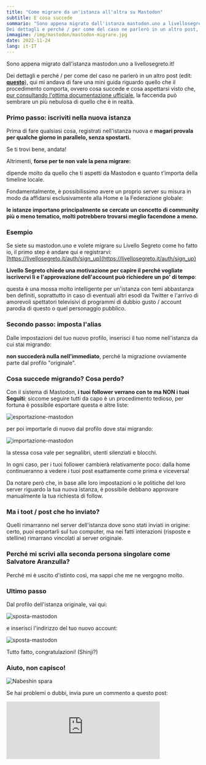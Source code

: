```yaml
---
title: "Come migrare da un'istanza all'altra su Mastodon"
subtitle: E cosa succede
sommario: "Sono appena migrato dall'istanza mastodon.uno a livellosegreto.it! 
Dei dettagli e perché / per come del caso ne parlerò in un altro post, qui mi andava di fare una mini guida riguardo quello che il procedimento comporta..."
immagine: /img/mastodon/mastodon-migrare.jpg
date: 2022-11-24
lang: it-IT
---
```


Sono appena migrato dall'istanza mastodon.uno a livellosegreto.it!

Dei dettagli e perché / per come del caso ne parlerò in un altro post (edit: [**questo**](/posts/ita/mastodon-migrazione)), qui mi andava di fare una mini guida riguardo quello che il procedimento comporta, ovvero cosa succede e cosa aspettarsi visto che, [pur consultando l'ottima documentazione ufficiale](https://docs.joinmastodon.org/user/moving/), la faccenda può sembrare un più nebulosa di quello che è in realtà.

### Primo passo: iscriviti nella nuova istanza

Prima di fare qualsiasi cosa, registrati nell'istanza nuova e **magari provala per qualche giorno in parallelo, senza spostarti.** 

Se ti trovi bene, andata!

Altrimenti, **forse per te non vale la pena migrare:** 

dipende molto da quello che ti aspetti da Mastodon e quanto t'importa della timeline locale. 

Fondamentalmente, è possibilissimo avere un proprio server su misura in modo da affidarsi esclusivamente alla Home e la Federazione globale: 

**le istanze importano principalmente se cercate un concetto di community più o meno tematico, molti potrebbero trovarsi meglio facendone a meno.**

### Esempio

Se siete su mastodon.uno e volete migrare su Livello Segreto come ho fatto io, il primo step è andare qui e registrarvi: [https://livellosegreto.it/auth/sign_up](https://livellosegreto.it/auth/sign_up)

**Livello Segreto chiede una motivazione per capire il perché vogliate iscrivervi lì e l'approvazione dell'account può richiedere un po' di tempo**: 

questa è una mossa molto intelligente per un'istanza con temi abbastanza ben definiti, soprattutto in caso di eventuali altri esodi da Twitter e l'arrivo di amorevoli spettatori televisivi di programmi di dubbio gusto / account parodia di questo o quel personaggio pubblico.

### Secondo passo: imposta l'alias

Dalle impostazioni del tuo nuovo profilo, inserisci il tuo nome nell'istanza da cui stai migrando:

**non succederà nulla nell'immediato**, perché la migrazione ovviamente parte dal profilo "originale".

### Cosa succede migrando? Cosa perdo?

Con il sistema di Mastodon, **i tuoi follower verrano con te ma NON i tuoi Seguiti**: siccome seguire tutti da capo è un procedimento tedioso, per fortuna è possibile esportare questa e altre liste:

![esportazione-mastodon](/img/mastodon/export.jpg)

per poi importarle di nuovo dal profilo dove stai migrando:

![importazione-mastodon](/img/mastodon/import.jpg)

la stessa cosa vale per segnalibri, utenti silenziati e blocchi.

In ogni caso, per i tuoi follower cambierà relativamente poco: dalla home continueranno a vedere i tuoi post esattamente come prima e viceversa! 

Da notare però che, in base alle loro impostazioni o le politiche del loro server riguardo la tua nuova istanza, è possibile debbano approvare manualmente la tua richiesta di follow.

### Ma i toot / post che ho inviato?

Quelli rimarranno nel server dell'istanza dove sono stati inviati in origine: certo, puoi esportarli sul tuo computer, ma nei fatti interazioni (risposte e stelline) rimarrano vincolati al server originale.

### Perché mi scrivi alla seconda persona singolare come Salvatore Aranzulla?

Perché mi è uscito d'istinto così, ma sappi che me ne vergogno molto.

### Ultimo passo

Dal profilo dell'istanza originale, vai qui:

![sposta-mastodon](/img/mastodon/sposta.jpg)

e inserisci l'indirizzo del tuo nuovo account:

![sposta-mastodon](/img/mastodon/sposta2.jpg)

Tutto fatto, congratulazioni! (Shinji?)

### Aiuto, non capisco! 

![Nabeshin spara](/img/nabeshin.gif)

Se hai problemi o dubbi, invia pure un commento a questo post:

<iframe src="https://livellosegreto.it/@xabacadabra/109399825062698268/embed" class="mastodon-embed" style="max-width: 100%; border: 0" width="400" allowfullscreen="allowfullscreen"></iframe><script src="https://livellosegreto.it/embed.js" async="async"></script>